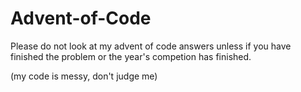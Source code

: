 # Advent-of-Code
Please do not look at my advent of code answers unless if you have finished the problem or the year's competion has finished.

(my code is messy, don't judge me)

